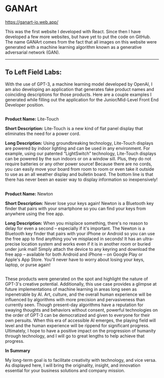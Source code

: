 # GANArt

https://ganart-io.web.app/

This was the first website I developed with React. Since then I have developed a few more websites, but have yet to put the code on GitHub.
The name GANArt comes from the fact that all images on this website were generated with a machine learning algorithm known as a generative adversarial network (GAN).
_________________________________________________________________________________________________________________________________________________________________________________

## To Left Field Labs:

With the use of GPT-3, a machine learning model developed by OpenAI, I am also developing an application that generates fake product names and coinciding descriptions for those products. Here are a couple examples I generated while filling out the application for the Junior/Mid-Level Front End Developer position.
##
  **Product Name:**
  Lite-Touch

  **Short Description:**
  Lite-Touch is a new kind of flat panel display that eliminates the need for a power cord.

  **Long Description:**
   Using groundbreaking technology, Lite-Touch displays are powered by indoor lighting and can be used in any environment. For example, using our patented “LightSwitch”  technology, Lite-Touch displays can be powered by the sun indoors or on a window sill. Plus, they do not require batteries or any other power source! Because there are no cords, you can easily move your board from room to room or even take it outside to use as an all weather display and bulletin board. The bottom line is that there has never been an easier way to display information so inexpensively!
## 
  **Product Name:** 
  Newton

  **Short Description:**
  Never lose your keys again! Newton is a Bluetooth key finder that pairs with your smartphone so you can find your keys from anywhere using the free app.

  **Long Description:**
  When you misplace something, there's no reason to delay for even a second – especially if it's important. The Newton is a Bluetooth key finder that pairs with your iPhone or Android so you can use the free app to find anything you've misplaced in seconds! It has an ultra-precise location system and works even if it is in another room or buried under junk mail! Simply attach the device to any keyring and download the free app – available for both Android and iPhone – on Google Play or Apple's App Store. You'll never have to worry about losing your keys, laptop, or purse again!
##  

These products were generated on the spot and highlight the nature of GPT-3's creative potential. Additionally, this use case provides a glimpse at future implementations of machine learning in areas long seen as inpenetrable by AI. Art, culture, and the overall human experience will be influenced by algorithms with more precision and pervasiveness than currently seen. Though present-day algorithms have a reputation for swaying thoughts and behaviors without consent, powerful technologies on the order of GPT-3 can be democratized and given to everyone for their own persuits. When this era of accessible AI emerges, the playing field will level and the human experience will be rippend for significant progress. Ultimately, I hope to have a positive impact on the progression of humanity through technology, and I will go to great lengths to help achieve that progress.

**In Summary**

My long-term goal is to facilitate creativity with technology, and vice versa. As displayed here, I will bring the originality, insight, and innovation essential for your business solutions and company mission.
